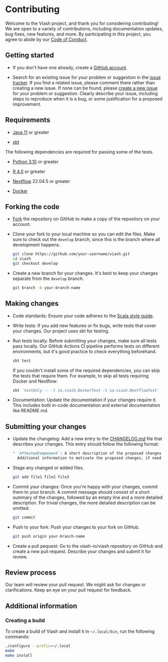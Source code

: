 # Contributing

Welcome to the Viash project, and thank you for considering contributing! We are open to a variety of contributions, including documentation updates, bug fixes, new features, and more. By participating in this project, you agree to abide by our [Code of Conduct](CONDUCT.md).

## Getting started

* If you don't have one already, create a [GitHub account](https://github.com/signup/join).

* Search for an existing issue for your problem or suggestion in the [issue tracker](https://github.com/viash-io/viash/issues). If you find a related issue, please comment there rather than creating a new issue. If none can be found, please [create a new issue](https://github.com/viash-io/viash/issues/new) for your problem or suggestion. Clearly describe your issue, including steps to reproduce when it is a bug, or some justification for a proposed improvement.

## Requirements

* [Java 11](https://www.oracle.com/java/technologies/javase-jdk11-downloads.html) or greater

* [sbt](https://www.scala-sbt.org/)

The following dependencies are required for passing some of the tests.

* [Python 3.10](https://www.python.org/downloads/) or greater

* [R 4.0](https://www.r-project.org/) or greater

* [Nextflow](https://www.nextflow.io/) 22.04.5 or greater

* [Docker](https://www.docker.com/)

## Forking the code

* [Fork](https://github.com/viash-io/viash/#fork-destination-box) the repository on GitHub to make a copy of the repository on your account.

* Clone your fork to your local machine so you can edit the files. Make sure to check out the `develop` branch, since this is the branch where all development happens.

  ```bash
  git clone https://github.com/your-username/viash.git
  cd viash
  git checkout develop
  ```

* Create a new branch for your changes. It's best to keep your changes separate from the `develop` branch.

  ```bash
  git branch -b your-branch-name
  ```

## Making changes

* Code standards: Ensure your code adheres to the [Scala style guide](https://docs.scala-lang.org/style/).

* Write tests: If you add new features or fix bugs, write tests that cover your changes. Our project uses sbt for testing.

* Run tests locally: Before submitting your changes, make sure all tests pass locally. Our GitHub Actions CI pipeline performs tests on different environments, but it's good practice to check everything beforehand.

  ```bash
  sbt test
  ```

  If you couldn't install some of the required dependencies, you can skip the tests that require them. For example, to skip all tests requiring Docker and Nextflow:

  ```bash
  sbt 'testOnly -- -l io.viash.DockerTest -l io.viash.NextflowTest'
  ```

* Documentation: Update the documentation if your changes require it. This includes both in-code documentation and external documentation like README.md.

## Submitting your changes

* Update the changelog: Add a new entry to the [CHANGELOG.md](CHANGELOG.md) file that describes your changes. This entry should follow the following format:

  ```markdown
  * `AffectedComponent`: A short description of the proposed changes (#issue, PR #pr, by @contributor).
    Additional information to motivate the proposed changes, if need be.
  ```

* Stage any changed or added files.

  ```sh
  git add file1 file2 file3
  ```

* Commit your changes: Once you're happy with your changes, commit them to your branch. A commit message should consist of a short summary of the changes, followed by an empty line and a more detailed description. For trivial changes, the more detailed description can be omitted.

  ```sh
  git commit
  ```

* Push to your fork: Push your changes to your fork on GitHub.

  ```sh
  git push origin your-branch-name
  ```

* Create a pull pequest: Go to the viash-io/viash repository on GitHub and create a new pull request. Describe your changes and submit it for review.

## Review process

Our team will review your pull request. We might ask for changes or clarifications. Keep an eye on your pull request for feedback.

## Additional information

### Creating a build

To create a build of Viash and install it in `~/.local/bin`, run the following commands:

```bash
./configure --prefix=~/.local
make
make install
```